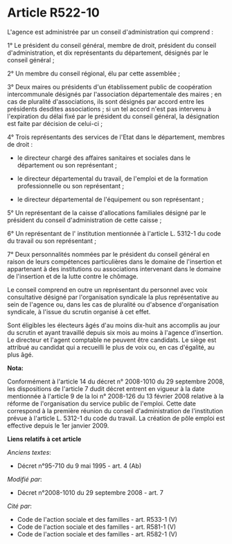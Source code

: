 # Article R522-10

L'agence est administrée par un conseil d'administration qui comprend : 

1° Le président du conseil général, membre de droit, président du conseil d'administration, et dix représentants du
département, désignés par le conseil général ; 

2° Un membre du conseil régional, élu par cette assemblée ; 

3° Deux maires ou présidents d'un établissement public de coopération intercommunale désignés par l'association
départementale des maires ; en cas de pluralité d'associations, ils sont désignés par accord entre les présidents desdites
associations ; si un tel accord n'est pas intervenu à l'expiration du délai fixé par le président du conseil général, la
désignation est faite par décision de celui-ci ; 

4° Trois représentants des services de l'Etat dans le département, membres de droit :

- le directeur chargé des affaires sanitaires et sociales dans le département ou son représentant ;

- le directeur départemental du travail, de l'emploi et de la formation professionnelle ou son représentant ;

- le directeur départemental de l'équipement ou son représentant ; 

5° Un représentant de la caisse d'allocations familiales désigné par le président du conseil d'administration de cette
caisse ; 

6° Un représentant de l'     institution mentionnée à l'article L. 5312-1 du code du travail  ou son représentant ; 

7° Deux personnalités nommées par le président du conseil général en raison de leurs compétences particulières dans le
domaine de l'insertion et appartenant à des institutions ou associations intervenant dans le domaine de l'insertion et de la
lutte contre le chômage. 

Le conseil comprend en outre un représentant du personnel avec voix consultative désigné par l'organisation syndicale la plus
représentative au sein de l'agence ou, dans les cas de pluralité ou d'absence d'organisation syndicale, à l'issue du scrutin
organisé à cet effet. 

Sont éligibles les électeurs âgés d'au moins dix-huit ans accomplis au jour du scrutin et ayant travaillé depuis six mois au
moins à l'agence d'insertion. Le directeur et l'agent comptable ne peuvent être candidats. Le siège est attribué au candidat
qui a recueilli le plus de voix ou, en cas d'égalité, au plus âgé.

**Nota:**

Conformément à l'article 14 du décret n° 2008-1010 du 29 septembre 2008, les dispositions de l'article 7 dudit décret entrent
en vigueur à la date mentionnée à l'article 9 de la loi n° 2008-126 du 13 février 2008 relative à la réforme de
l'organisation du service public de l'emploi. Cette date correspond à la première réunion du conseil d'administration de
l'institution prévue à l'article L. 5312-1 du code du travail. La création de pôle emploi est effective depuis le 1er janvier
2009.

**Liens relatifs à cet article**

_Anciens textes_:

  - Décret n°95-710 du 9 mai 1995 - art. 4 (Ab)

_Modifié par_:

  - Décret n°2008-1010 du 29 septembre 2008 - art. 7

_Cité par_:

  - Code de l'action sociale et des familles - art. R533-1 (V)
  - Code de l'action sociale et des familles - art. R581-1 (V)
  - Code de l'action sociale et des familles - art. R582-1 (V)
